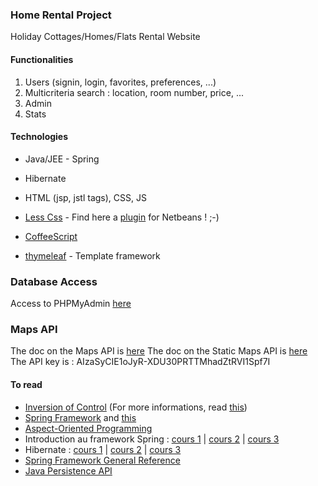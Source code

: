 ### Home Rental Project ###

Holiday Cottages/Homes/Flats Rental Website

#### Functionalities ####

1. Users (signin, login, favorites, preferences, ...)
2. Multicriteria search : location, room number, price, ...
3. Admin
4. Stats

#### Technologies ####

+ Java/JEE - Spring
+ Hibernate
+ HTML (jsp, jstl tags), CSS, JS

+ [Less Css][13] - Find here a [plugin](http://plugins.netbeans.org/plugin/32782/lesscss-module) for Netbeans ! ;-)
+ [CoffeeScript][14]
+ [thymeleaf][15] - Template framework

### Database Access ###

Access to PHPMyAdmin [here](https://phpmyadmin.alwaysdata.com/)

### Maps API ###

The doc on the Maps API is [here][16]
The doc on the Static Maps API is [here][17]
The API key is : AIzaSyCIE1oJyR-XDU30PRTTMhadZtRVI1Spf7I

#### To read ####

+ [Inversion of Control][1] (For more informations, read [this][4])
+ [Spring Framework][2] and [this][6]
+ [Aspect-Oriented Programming][3]
+ Introduction au framework Spring : [cours 1][5] | [cours 2][7] | [cours 3][8]
+ Hibernate : [cours 1][9] | [cours 2][11] | [cours 3][12]
+ [Spring Framework General Reference][10]
+ [Java Persistence API](http://en.wikibooks.org/w/index.php?title=Java_Persistence&stable=1)

[1]: http://fr.wikipedia.org/wiki/Spring_framework
[2]: http://fr.wikipedia.org/wiki/Spring_framework
[3]: http://fr.wikipedia.org/wiki/Programmation_orient%C3%A9e_aspect
[4]: http://www.martinfowler.com/articles/injection.html
[5]: http://ego.developpez.com/spring/
[6]: http://w3blog.fr/2009/10/09/framework-spring/
[7]: http://yannart.developpez.com/java/spring/tutoriel/
[8]: http://w3blog.fr/2010/10/18/realisation-projet-spring/
[9]: http://w3blog.fr/2008/08/21/framework-hibernate/
[10]: http://www.tutorialspoint.com/spring/spring_overview.htm
[11]: http://www.dzone.com/tutorials/java/spring/spring-hibernate-integration-1.html
[12]: http://www.mkyong.com/spring/maven-spring-hibernate-mysql-example/
[13]: https://github.com/marceloverdijk/lesscss-maven-plugin
[14]: https://github.com/iron9light/coffeescript-maven-plugin
[15]: http://www.thymeleaf.org/documentation.html
[16]: https://developers.google.com/maps/documentation/javascript/?hl=fr
[17]: https://developers.google.com/maps/documentation/staticmaps/?hl=fr